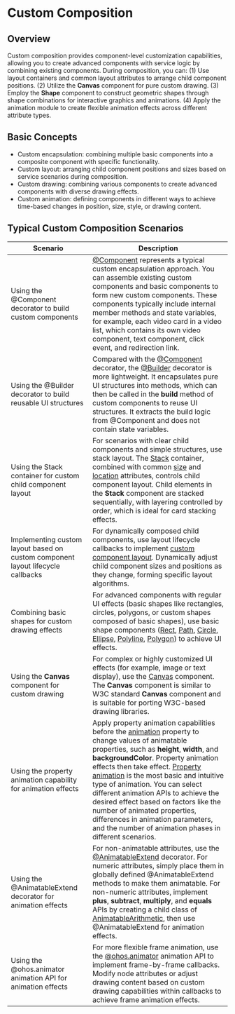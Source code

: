 # Custom Composition
<!--Kit: ArkUI-->
<!--Subsystem: ArkUI-->
<!--Owner: @xiang-shouxing-->
<!--Designer: @xiang-shouxing-->
<!--Tester: @sally__-->
<!--Adviser: @HelloCrease-->

## Overview

Custom composition provides component-level customization capabilities, allowing you to create advanced components with service logic by combining existing components. During composition, you can: (1) Use layout containers and common layout attributes to arrange child component positions. (2) Utilize the **Canvas** component for pure custom drawing. (3) Employ the **Shape** component to construct geometric shapes through shape combinations for interactive graphics and animations. (4) Apply the animation module to create flexible animation effects across different attribute types.

## Basic Concepts

- Custom encapsulation: combining multiple basic components into a composite component with specific functionality.
- Custom layout: arranging child component positions and sizes based on service scenarios during composition.
- Custom drawing: combining various components to create advanced components with diverse drawing effects.
- Custom animation: defining components in different ways to achieve time-based changes in position, size, style, or drawing content.


## Typical Custom Composition Scenarios
|    Scenario     | Description    |
|---------------|-----------------------------------------|
| Using the @Component decorator to build custom components  | [@Component](../ui/state-management/arkts-create-custom-components.md#component) represents a typical custom encapsulation approach. You can assemble existing custom components and basic components to form new custom components. These components typically include internal member methods and state variables, for example, each video card in a video list, which contains its own video component, text component, click event, and redirection link.|
| Using the @Builder decorator to build reusable UI structures  |   Compared with the [@Component](../ui/state-management/arkts-create-custom-components.md#component) decorator, the [@Builder](../ui/state-management/arkts-builder.md) decorator is more lightweight. It encapsulates pure UI structures into methods, which can then be called in the **build** method of custom components to reuse UI structures. It extracts the build logic from @Component and does not contain state variables. |
| Using the Stack container for custom child component layout  | For scenarios with clear child components and simple structures, use stack layout. The [Stack](./arkts-layout-development-stack-layout.md) container, combined with common [size](../reference/apis-arkui/arkui-ts/ts-universal-attributes-size.md) and [location](../reference/apis-arkui/arkui-ts/ts-universal-attributes-location.md) attributes, controls child component layout. Child elements in the **Stack** component are stacked sequentially, with layering controlled by order, which is ideal for card stacking effects. |
| Implementing custom layout based on custom component layout lifecycle callbacks    |  For dynamically composed child components, use layout lifecycle callbacks to implement [custom component layout](../ui/state-management/arkts-page-custom-components-layout.md). Dynamically adjust child component sizes and positions as they change, forming specific layout algorithms. |
| Combining basic shapes for custom drawing effects|For advanced components with regular UI effects (basic shapes like rectangles, circles, polygons, or custom shapes composed of basic shapes), use basic shape components ([Rect](../reference/apis-arkui/arkui-ts/ts-drawing-components-rect.md), [Path](../reference/apis-arkui/arkui-ts/ts-drawing-components-path.md), [Circle](../reference/apis-arkui/arkui-ts/ts-drawing-components-circle.md), [Ellipse](../reference/apis-arkui/arkui-ts/ts-drawing-components-ellipse.md), [Polyline](../reference/apis-arkui/arkui-ts/ts-drawing-components-polyline.md), [Polygon](../reference/apis-arkui/arkui-ts/ts-drawing-components-polygon.md)) to achieve UI effects.|
| Using the **Canvas** component for custom drawing|For complex or highly customized UI effects (for example, image or text display), use the [Canvas](arkts-drawing-customization-on-canvas.md) component. The **Canvas** component is similar to W3C standard **Canvas** component and is suitable for porting W3C-based drawing libraries.|
| Using the property animation capability for animation effects|Apply property animation capabilities before the [animation](./arkts-attribute-animation-apis.md) property to change values of animatable properties, such as **height**, **width**, and **backgroundColor**. Property animation effects then take effect. [Property animation](./arkts-attribute-animation-apis.md) is the most basic and intuitive type of animation. You can select different animation APIs to achieve the desired effect based on factors like the number of animated properties, differences in animation parameters, and the number of animation phases in different scenarios.|
| Using the @AnimatableExtend decorator for animation effects|For non-animatable attributes, use the [@AnimatableExtend](../ui/state-management/arkts-animatable-extend.md) decorator. For numeric attributes, simply place them in globally defined @AnimatableExtend methods to make them animatable. For non-numeric attributes, implement **plus**, **subtract**, **multiply**, and **equals** APIs by creating a child class of [AnimatableArithmetic](../ui/state-management/arkts-animatable-extend.md), then use @AnimatableExtend for animation effects.|
| Using the @ohos.animator animation API for animation effects|For more flexible frame animation, use the [@ohos.animator](../reference/apis-arkui/js-apis-animator.md) animation API to implement frame-by-frame callbacks. Modify node attributes or adjust drawing content based on custom drawing capabilities within callbacks to achieve frame animation effects.|
